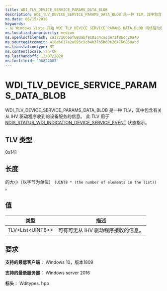 ```yaml
---
title: WDI_TLV_DEVICE_SERVICE_PARAMS_DATA_BLOB
description: WDI_TLV_DEVICE_SERVICE_PARAMS_DATA_BLOB 是一种 TLV，其中包含有关从 IHV 驱动程序收到的设备服务的信息。
ms.date: 06/15/2018
keywords:
- 从 Windows Vista 开始 WDI_TLV_DEVICE_SERVICE_PARAMS_DATA_BLOB 网络驱动程序
ms.localizationpriority: medium
ms.openlocfilehash: ca37716ceaf68dabf9101c4cacde71f86cc29a40
ms.sourcegitcommit: 418e6617e2a695c9cb4b37b5b60e264760858acd
ms.translationtype: MT
ms.contentlocale: zh-CN
ms.lasthandoff: 12/07/2020
ms.locfileid: "96822005"
---
```

# <a name="wdi_tlv_device_service_params_data_blob"></a>WDI_TLV_DEVICE_SERVICE_PARAMS_DATA_BLOB

WDI_TLV_DEVICE_SERVICE_PARAMS_DATA_BLOB 是一种 TLV，其中包含有关从 IHV 驱动程序收到的设备服务的信息。 此 TLV 用于 [NDIS_STATUS_WDI_INDICATION_DEVICE_SERVICE_EVENT](ndis-status-wdi-indication-device-service-event.md) 状态指示。

## <a name="tlv-type"></a>TLV 类型

0x141

## <a name="length"></a>长度

的大小（以字节为单位） `(UINT8 * (the number of elements in the list))` 。

## <a name="values"></a>值

| 类型 | 描述 |
| --- | --- |
| TLV\<List\<UINT8\>\> | 可有可无从 IHV 驱动程序接收的信息。 |

## <a name="requirements"></a>要求

**支持的最低客户端**： Windows 10，版本1809

**支持的最低服务器**： Windows server 2016

**标头**： Wditypes. hpp

